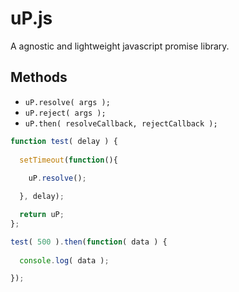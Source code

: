# uP.js
A agnostic and lightweight javascript promise library.

## Methods
* <code>uP.resolve( args );</code>
* <code>uP.reject( args );</code>
* <code>uP.then( resolveCallback, rejectCallback );</code>

```js
function test( delay ) {
  
  setTimeout(function(){
    
    uP.resolve();

  }, delay);

  return uP;
};

test( 500 ).then(function( data ) {
  
  console.log( data );

});
```